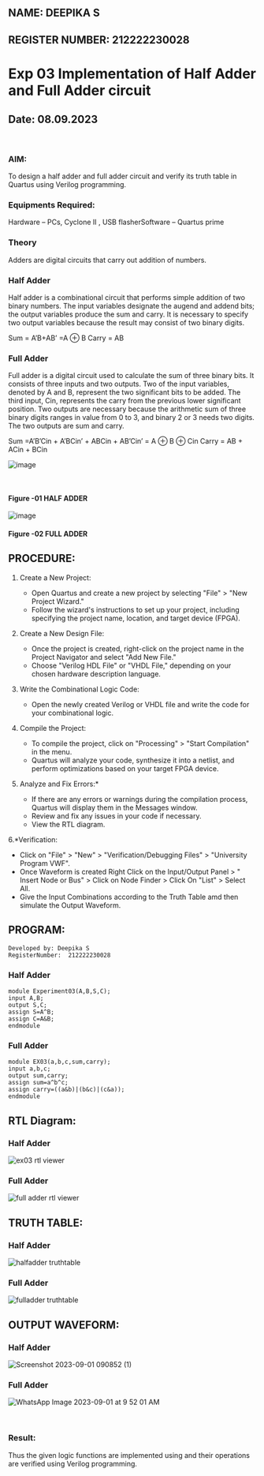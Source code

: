 ## NAME: DEEPIKA S
## REGISTER NUMBER: 212222230028
# Exp 03 Implementation of Half Adder and Full Adder circuit
## Date: 08.09.2023

<br>

### AIM:
To design a half adder and full adder circuit and verify its truth table in Quartus using Verilog programming.

### Equipments Required:
Hardware – PCs, Cyclone II , USB flasherSoftware – Quartus prime
### Theory
Adders are digital circuits that carry out addition of numbers.

### Half Adder
Half adder is a combinational circuit that performs simple addition of two binary numbers. The input variables designate the augend and addend bits; the output variables produce the sum and carry. It is necessary to specify two output variables because the result may consist of two binary digits.

Sum = A’B+AB’ =A ⊕ B Carry = AB

### Full Adder
Full adder is a digital circuit used to calculate the sum of three binary bits. It consists of three inputs and two outputs. Two of the input variables, denoted by A and B, represent the two significant bits to be added. The third input, Cin, represents the carry from the previous lower significant position. Two outputs are necessary because the arithmetic sum of three binary digits ranges in value from 0 to 3, and binary 2 or 3 needs two digits. The two outputs are sum and carry.

Sum =A’B’Cin + A’BCin’ + ABCin + AB’Cin’ = A ⊕ B ⊕ Cin Carry = AB + ACin + BCin

 ![image](https://user-images.githubusercontent.com/36288975/163552156-a13e5a56-c638-4110-97d9-8896907c8d25.png)

<br>

#### Figure -01 HALF ADDER 


![image](https://user-images.githubusercontent.com/36288975/163552057-b3547877-6d07-45b4-b7e0-bcfebfad9e1d.png)

#### Figure -02 FULL ADDER 

## PROCEDURE:
1. Create a New Project:
   - Open Quartus and create a new project by selecting "File" > "New Project Wizard."
   - Follow the wizard's instructions to set up your project, including specifying the project name, location, and target device (FPGA).

2. Create a New Design File:
   - Once the project is created, right-click on the project name in the Project Navigator and select "Add New File."
   - Choose "Verilog HDL File" or "VHDL File," depending on your chosen hardware description language.

3. Write the Combinational Logic Code:
   - Open the newly created Verilog or VHDL file and write the code for your combinational logic.
     
4. Compile the Project:
   - To compile the project, click on "Processing" > "Start Compilation" in the menu.
   - Quartus will analyze your code, synthesize it into a netlist, and perform optimizations based on your target FPGA device.

5. Analyze and Fix Errors:*
   - If there are any errors or warnings during the compilation process, Quartus will display them in the Messages window.
   - Review and fix any issues in your code if necessary.
   - View the RTL diagram.

6.*Verification:
   - Click on "File" > "New" > "Verification/Debugging Files" > "University Program VWF".
   - Once Waveform is created Right Click on the Input/Output Panel > " Insert Node or Bus" > Click on Node Finder > Click On "List" > Select All.
   - Give the Input Combinations according to the Truth Table amd then simulate the Output Waveform.

## PROGRAM:
```
Developed by: Deepika S
RegisterNumber:  212222230028
```
### Half Adder
```
module Experiment03(A,B,S,C);
input A,B;
output S,C;
assign S=A^B;
assign C=A&B;
endmodule
```
### Full Adder
```
module EX03(a,b,c,sum,carry);
input a,b,c;
output sum,carry;
assign sum=a^b^c;
assign carry=((a&b)|(b&c)|(c&a));
endmodule
```
## RTL Diagram:
### Half Adder
![ex03 rtl viewer](https://github.com/deepikasrinivasans/Exp-02-Implementation-of-Half-Adder-and-Full-Adder-circuit/assets/119393935/406c2883-9d91-412b-844d-39cfadf2f22d)
### Full Adder
![full adder rtl viewer](https://github.com/deepikasrinivasans/Exp-02-Implementation-of-Half-Adder-and-Full-Adder-circuit/assets/119393935/e616bce8-c93a-4084-9381-3fa835e55d3a)

## TRUTH TABLE:
### Half Adder
![halfadder truthtable](https://github.com/deepikasrinivasans/Exp-02-Implementation-of-Half-Adder-and-Full-Adder-circuit/assets/119393935/64ec4ba5-ff81-4524-9f6e-270d74cdc2da)
### Full Adder
![fulladder truthtable](https://github.com/deepikasrinivasans/Exp-02-Implementation-of-Half-Adder-and-Full-Adder-circuit/assets/119393935/300df332-d8a8-4b11-b2fe-95875ac1a492)
## OUTPUT WAVEFORM:
### Half Adder
![Screenshot 2023-09-01 090852 (1)](https://github.com/deepikasrinivasans/Exp-02-Implementation-of-Half-Adder-and-Full-Adder-circuit/assets/119393935/c4af0492-6236-4e0a-b481-1a029627cd77)


### Full Adder
![WhatsApp Image 2023-09-01 at 9 52 01 AM](https://github.com/deepikasrinivasans/Exp-02-Implementation-of-Half-Adder-and-Full-Adder-circuit/assets/119393935/a1c0e734-cd6f-4b3c-b563-a4d591696acd)

<br>

### Result:
Thus the given logic functions are implemented using and their operations are verified using Verilog programming.
